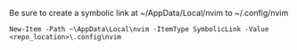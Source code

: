 Be sure to create a symbolic link at ~/AppData/Local/nvim to ~/.config/nvim

    New-Item -Path ~\AppData\Local\nvim -ItemType SymbolicLink -Value <repo_location>\.config\nvim
